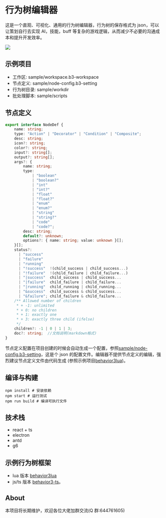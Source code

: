 # 行为树编辑器

这是一个直观、可视化、通用的行为树编辑器，行为树的保存格式为 json，可以让策划自行去实现 AI，技能，buff 等复杂的游戏逻辑，从而减少不必要的沟通成本和提升开发效率。

![](readme/preview.gif)

## 示例项目

- 工作区: sample/workspace.b3-workspace
- 节点定义: sample/node-config.b3-setting
- 行为树目录: sample/workdir
- 批处理脚本: sample/scripts

## 节点定义

```typescript
export interface NodeDef {
    name: string;
    type: "Action" | "Decorator" | "Condition" | "Composite";
    desc: string;
    icon?: string;
    color?: string;
    input?: string[];
    output?: string[];
    args?: {
        name: string;
        type:
            | "boolean"
            | "boolean?"
            | "int"
            | "int?"
            | "float"
            | "float?"
            | "enum"
            | "enum?"
            | "string"
            | "string?"
            | "code"
            | "code?";
        desc: string;
        default?: unknown;
        options?: { name: string; value: unknown }[];
    }[];
    status?:
      | "success"
      | "failure"
      | "running"
      | "!success"  !(child_success | child_success...)
      | "!failure"  !(child_failure | child_failure...)
      | "|success"  child_success | child_success...
      | "|failure"  child_failure | child_failure...
      | "|running"  child_running | child_running...
      | "&success"  child_success & child_success...
      | "&failure"; child_failure & child_failure...
    /** Allowed number of children
     * + -1: unlimited
     * + 0: no children
     * + 1: exactly one
     * + 3: exactly three child (ifelse)
     */
    children?: -1 | 0 | 1 | 3;
    doc?: string;  //文档说明(markdown格式)
}
```

节点定义配置在项目创建的时候会自动生成一个配置，参照[sample/node-config.b3-setting](sample/node-config.b3-setting)，这是个 json 的配置文件。编辑器不提供节点定义的编辑，强烈建议节点定义文件由代码生成 (参照示例项目[behavior3lua](https://github.com/zhandouxiaojiji/behavior3lua))。

## 编译与构建

```shell
npm install # 安装依赖
npm start # 运行测试
npm run build # 编译可执行文件
```

## 技术栈

- react + ts
- electron
- antd
- g6

## 示例行为树框架

- lua 版本 [behavior3lua](https://github.com/zhandouxiaojiji/behavior3lua)
- js/ts 版本 [behavior3-ts](https://github.com/zhongfq/behavior3-ts)。

## About

本项目将长期维护，欢迎各位大佬加群交流(Q 群:644761605)
